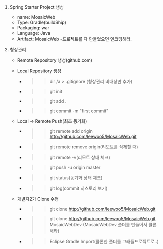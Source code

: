 1. Spring Starter Project 생성
	- name: MosaicWeb
	- Type: Gradle(buildShip)
	- Packaging: war
	- Language: Java
	- Artifact: MosaicWeb
	-프로젝트를 다 만들었으면 엔코딩해라.

2. 형상관리 
	- Remote Repository 생성(github.com)
	- Local Repository 생성
		- >> dir /a > .gitignore (형상관리 비대상만 추가)
		- >> git init
		- >> git add .
		- >> git commit -m "first commit"
	
	- Local => Remote Push(최초 동기화)
		- >> git remote add origin http://github.com/leewoo5/MosaicWeb.git
		- >> git remote remove origin(리모트를 삭제할 때)
		- >> git remote -v(리모트 상태 체크)
		- >> git push -u origin master
		- >> git status(동기화 상태 체크)
		- >> git log(commit 히스토리 보기)
	
	- 개발자2가 Clone 수행
		- >> git clone http://github.com/leewoo5/MosaicWeb.git
		- >> git clone http://github.com/leewoo5/MosaicWeb.git MosaicWebDev
			  (MosaicWebDev 폴더를 만들어서 클론해라)
		- >> Eclipse Gradle Import(클론한 폴더를 그래들프로젝트로..) 
	
	
	
	
	
	
	
	
	
	
	 